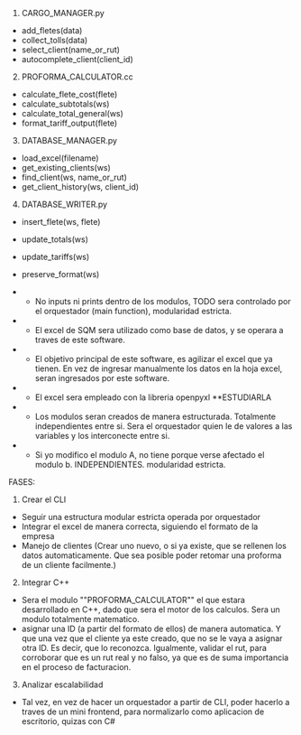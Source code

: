1. CARGO_MANAGER.py
- add_fletes(data)
- collect_tolls(data)
- select_client(name_or_rut)
- autocomplete_client(client_id)

2. PROFORMA_CALCULATOR.cc
- calculate_flete_cost(flete)
- calculate_subtotals(ws)
- calculate_total_general(ws)
- format_tariff_output(flete)

3. DATABASE_MANAGER.py
- load_excel(filename)
- get_existing_clients(ws)
- find_client(ws, name_or_rut)
- get_client_history(ws, client_id)

4. DATABASE_WRITER.py
- insert_flete(ws, flete)
- update_totals(ws)
- update_tariffs(ws)
- preserve_format(ws)

- - No inputs ni prints dentro de los modulos, TODO sera controlado por el orquestador (main function), modularidad estricta.
- - El excel de SQM sera utilizado como base de datos, y se operara a traves de este software.
- - El objetivo principal de este software, es agilizar el excel que ya tienen. En vez de ingresar manualmente los datos en la hoja excel, seran ingresados por este software.
- - El excel sera empleado con la libreria openpyxl **ESTUDIARLA
- - Los modulos seran creados de manera estructurada. Totalmente independientes entre si. Sera el orquestador quien le de valores a las variables y los interconecte entre si.
- - Si yo modifico el modulo A, no tiene porque verse afectado el modulo b. INDEPENDIENTES. modularidad estricta.

FASES: 
1. Crear el CLI
- Seguir una estructura modular estricta operada por orquestador
- Integrar el excel de manera correcta, siguiendo el formato de la empresa
- Manejo de clientes (Crear uno nuevo, o si ya existe, que se rellenen los datos automaticamente. Que sea posible poder retomar una proforma de un cliente facilmente.)
2. Integrar C++
- Sera el modulo ""PROFORMA_CALCULATOR"" el que estara desarrollado en C++, dado que sera el motor de los calculos. Sera un modulo totalmente matematico.
- asignar una ID (a partir del formato de ellos) de manera automatica. Y que una vez que el cliente ya este creado, que no se le vaya a asignar otra ID. Es decir, que lo reconozca. Igualmente, validar el rut, para corroborar que es un rut real y no falso, ya que es de suma importancia en el proceso de facturacion.
3. Analizar escalabilidad
- Tal vez, en vez de hacer un orquestador a partir de CLI, poder hacerlo a traves de un mini frontend, para normalizarlo como aplicacion de escritorio, quizas con C#
